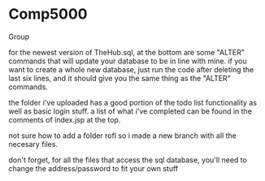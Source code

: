 # Comp5000
Group

for the newest version of TheHub.sql, at the bottom are some "ALTER" commands that will update your database to be in line with mine.
if you want to create a whole new database, just run the code after deleting the last six lines, and it should give you the same thing as the "ALTER" commands.

the folder i've uploaded has a good portion of the todo list functionality as well as basic login stuff. 
a list of what i've completed can be found in the comments of index.jsp at the top.

not sure how to add a folder rofl so i made a new branch with all the necesary files.

don't forget, for all the files that access the sql database, you'll need to change the address/password to fit your own stuff
